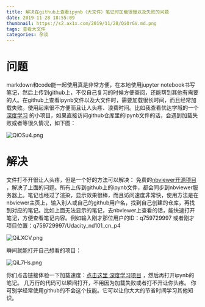 ```yaml
---
title: 解决在github上查看ipynb（大文件）笔记时加载很慢以及失败的问题
date: 2019-11-28 18:55:09
thumbnail: https://s2.ax1x.com/2019/11/28/QiOrGV.md.png
tags: 查看大文件
categories: 杂谈
---
```


# 问题

markdown和code能一起使用真是非常方便，在本地使用jupyter notebook书写笔记，然后上传到github上，不仅自己复习的时候方便查阅，还能帮到其他有需要的人。在github上查看ipynb文件以及大文件时，需要加载很长时间，而且经常加载失败。使用起来很不方便而且让人头疼、浪费时间。比如我查看优达学城的一个[深度学习](https://github.com/q759729997/Udacity_nd101_cn_p4/blob/master/dlnd_face_generation.ipynb) 的小项目，如果直接访问github仓库里的ipynb文件的话，会遇到加载失败或者等很久情况，如下图：

<!--more-->

<img src="https://s2.ax1x.com/2019/11/28/QiOSu4.png" alt="QiOSu4.png" border="0" />

# 解决

文件打不开很让人头疼，但是一个好的方法可以解决：
免费的[nbviewer开源项目](https://nbviewer.jupyter.org/) ，解决了上面的问题。所有上传到github上的ipynb文件，都会同步到nbviewer服务器上。笔记也经过了渲染，显示效果很棒，而且访问速度非常快，使用方法是在nbviewer主页上，输入别人或自己的github用户名，找到自己创建的仓库，再找到对应的笔记。比如上面无法显示的笔记，去nbviewer上查看的话，能快速打开笔记，方便查看笔记内容。例如输入刚才那位用户的ID：q759729997 或者刚才项目位置：q759729997/Udacity_nd101_cn_p4

<img src="https://s2.ax1x.com/2019/11/28/QiLXCV.png" alt="QiLXCV.png" border="0" />

瞬间就能打开自己想看的项目：

<img src="https://s2.ax1x.com/2019/11/28/QiL7Hs.png" alt="QiL7Hs.png" border="0" />

你们点击链接体验一下加载速度：[点击这里 深度学习项目](https://nbviewer.jupyter.org/github/q759729997/Udacity_nd101_cn_p4/tree/master/) ，然后再打开ipynb的笔记。
几万行的代码可以瞬间打开，不用因为加载失败或者打不开让你头疼。
你可别学经常使用github的不会这个技能。它可以让你大大的节省时间学习其他知识。
